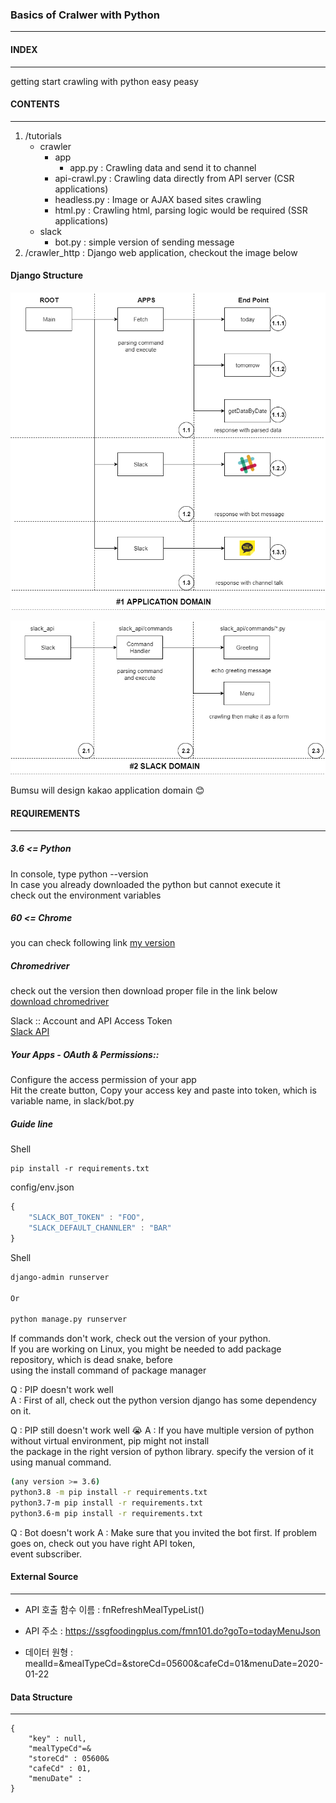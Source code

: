### Basics of Cralwer with Python
---

#### INDEX
---
getting start crawling with python easy peasy 

#### CONTENTS
---

1. /tutorials
    -   crawler
		- app
			- app.py : Crawling data and send it to channel
		- api-crawl.py : Crawling data directly from API server (CSR applications)
		- headless.py : Image or AJAX based sites crawling
		- html.py : Crawling html, parsing logic would be required (SSR applications)
	-	slack
		- bot.py : simple version of sending message
2. /crawler_http : Django web application, checkout the image below

#### Django Structure

![Application Domain Design](./source/crawler_design_app_domain.png)

![Slack Domain Design](./source/crawler_design_slack_domain.png)

Bumsu will design kakao application domain :blush:

#### REQUIREMENTS
---

##### 3.6 <= Python 
In console, type python --version  
In case you already downloaded the python but cannot execute it  
check out the environment variables  
  
##### 60 <= Chrome  
you can check following link [my version](chrome://version/)  
  
##### Chromedriver  
  
check out the version then download proper file in the link below   
[download chromedriver](https://chromedriver.chromium.org/downloads)  
  
Slack :: Account and API Access Token  
[Slack API](https://api.slack.com/)  
  
##### Your Apps - OAuth & Permissions::  
  
Configure the access permission of your app  
Hit the create button, Copy your access key and paste into token, which is variable name, in slack/bot.py  
  
##### Guide line

Shell
```shell
pip install -r requirements.txt
```

config/env.json
```javascript
{
	"SLACK_BOT_TOKEN" : "FOO",
	"SLACK_DEFAULT_CHANNLER" : "BAR"
}
```

Shell
```bash
django-admin runserver

Or

python manage.py runserver
```

If commands don't work, check out the version of your python.  
If you are working on Linux, you might be needed to add package repository, which is dead snake, before  
using the install command of package manager  
  
Q : PIP doesn't work well  
A : First of all, check out the python version django has some dependency on it.  

Q : PIP still doesn't work well :sob:
A : If you have multiple version of python without virtual environment, pip might not install  
the package in the right version of python library. specify the version of it using manual command.  

```bash
(any version >= 3.6)
python3.8 -m pip install -r requirements.txt
python3.7-m pip install -r requirements.txt
python3.6-m pip install -r requirements.txt
```

Q : Bot doesn't work
A : Make sure that you invited the bot first. If problem goes on, check out you have right API token,  
event subscriber.

#### External Source
---

- API 호출 함수 이름 : fnRefreshMealTypeList()
- API 주소 : https://ssgfoodingplus.com/fmn101.do?goTo=todayMenuJson

- 데이터 원형 : mealId=&mealTypeCd=&storeCd=05600&cafeCd=01&menuDate=2020-01-22

#### Data Structure
---
```
{
	"key" : null,
	"mealTypeCd"=&
	"storeCd" : 05600&
	"cafeCd" : 01,
	"menuDate" : 
}
```
